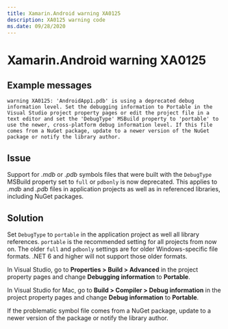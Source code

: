 ```yaml
---
title: Xamarin.Android warning XA0125
description: XA0125 warning code
ms.date: 09/28/2020
---
```

# Xamarin.Android warning XA0125

## Example messages

```
warning XA0125: 'AndroidApp1.pdb' is using a deprecated debug
information level. Set the debugging information to Portable in the
Visual Studio project property pages or edit the project file in a
text editor and set the 'DebugType' MSBuild property to 'portable' to
use the newer, cross-platform debug information level. If this file
comes from a NuGet package, update to a newer version of the NuGet
package or notify the library author.
```

## Issue

Support for _.mdb_ or _.pdb_ symbols files that were built with the
`DebugType` MSBuild property set to `full` or `pdbonly` is now
deprecated.  This applies to _.mdb_ and _.pdb_ files in application
projects as well as in referenced libraries, including NuGet packages.

## Solution

Set `DebugType` to `portable` in the application project as well all
library references.  `portable` is the recommended setting for all
projects from now on.  The older `full` and `pdbonly` settings are for
older Windows-specific file formats.  .NET 6 and higher will not support
those older formats.

In Visual Studio, go to **Properties > Build > Advanced** in the project
property pages and change **Debugging information** to **Portable**.

In Visual Studio for Mac, go to **Build > Compiler > Debug information**
in the project property pages and change **Debug information** to
**Portable**.

If the problematic symbol file comes from a NuGet package, update to a
newer version of the package or notify the library author.
